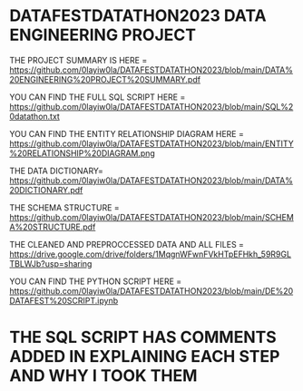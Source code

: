# DATAFESTDATATHON2023 DATA ENGINEERING PROJECT
THE PROJECT SUMMARY IS HERE = https://github.com/0layiw0la/DATAFESTDATATHON2023/blob/main/DATA%20ENGINEERING%20PROJECT%20SUMMARY.pdf

YOU CAN FIND THE FULL SQL SCRIPT HERE = https://github.com/0layiw0la/DATAFESTDATATHON2023/blob/main/SQL%20datathon.txt

YOU CAN FIND THE ENTITY RELATIONSHIP DIAGRAM HERE =  https://github.com/0layiw0la/DATAFESTDATATHON2023/blob/main/ENTITY%20RELATIONSHIP%20DIAGRAM.png

THE DATA DICTIONARY= https://github.com/0layiw0la/DATAFESTDATATHON2023/blob/main/DATA%20DICTIONARY.pdf

THE SCHEMA STRUCTURE = https://github.com/0layiw0la/DATAFESTDATATHON2023/blob/main/SCHEMA%20STRUCTURE.pdf

THE CLEANED AND PREPROCCESSED DATA AND ALL FILES = https://drive.google.com/drive/folders/1MqgnWFwnFVkHTpEFHkh_59R9GLTBLWJb?usp=sharing

YOU CAN FIND THE PYTHON SCRIPT HERE = https://github.com/0layiw0la/DATAFESTDATATHON2023/blob/main/DE%20DATAFEST%20SCRIPT.ipynb



# THE SQL SCRIPT HAS COMMENTS ADDED IN EXPLAINING EACH STEP AND WHY I TOOK THEM
